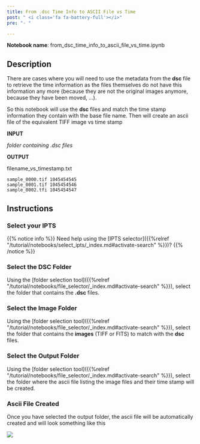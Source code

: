 ```yaml
---
title: From .dsc Time Info to ASCII File vs Time
post: " <i class='fa fa-battery-full'></i>"
pre: "- "

---
```


**Notebook name**: from_dsc_time_info_to_ascii_file_vs_time.ipynb

## Description

There are cases where you will need to use the metadata from the **dsc** file to retrieve the time information as
the files themselves do not have this information any more (because they are not the original images anymore, because 
they have been moved, ...).

So this notebook will use the **dsc** files and match the time stamp information they contain with the base file name.
Then will create an ascii file of the equivalent TIFF image vs time stamp

**INPUT**

*folder containing .dsc files*

**OUTPUT**

filename_vs_timestamp.txt
```
sample_0000.tif 1045454545  
sample_0001.tif 1045454546
sample_0002.tfi 1045454547
```

## Instructions

### Select your IPTS

{{% notice info %}}
Need help using the [IPTS selector]({{%relref "/tutorial/notebooks/select_ipts/_index.md#activate-search" %}})?
{{% /notice %}}

### Select the DSC Folder

Using the [folder selection tool]({{%relref "/tutorial/notebooks/file_selector/_index.md#activate-search" %}}), select 
the folder that contains the **.dsc** files.

### Select the Image Folder

Using the [folder selection tool]({{%relref "/tutorial/notebooks/file_selector/_index.md#activate-search" %}}), select 
the folder that contains the **images** (TIFF or FITS) to match with the **dsc** files.

### Select the Output Folder

Using the [folder selection tool]({{%relref "/tutorial/notebooks/file_selector/_index.md#activate-search" %}}), select 
the folder where the ascii file listing the image files and their time stamp will be created.

### Ascii File Created

Once you have selected the output folder, the ascii file will be automatically created and will look something like this

<img src='/tutorial/notebooks/from_dsc_time_info_to_ascii_file_vs_time/images/??.png' />

